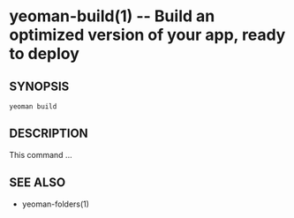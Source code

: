 yeoman-build(1) -- Build an optimized version of your app, ready to deploy
==========================================================================

## SYNOPSIS

    yeoman build

## DESCRIPTION

This command ...

## SEE ALSO

* yeoman-folders(1)

